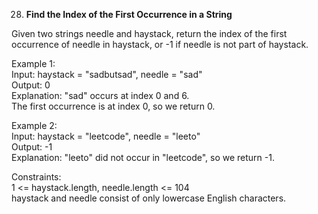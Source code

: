 28. **Find the Index of the First Occurrence in a String**

Given two strings needle and haystack, return the index of the first occurrence of needle in haystack, or -1 if needle is not part of haystack.<br>

 

Example 1:<br>
Input: haystack = "sadbutsad", needle = "sad"<br>
Output: 0<br>
Explanation: "sad" occurs at index 0 and 6.<br>
The first occurrence is at index 0, so we return 0.<br>

Example 2:<br>
Input: haystack = "leetcode", needle = "leeto"<br>
Output: -1<br>
Explanation: "leeto" did not occur in "leetcode", so we return -1.<br>

Constraints:<br>
1 <= haystack.length, needle.length <= 104<br>
haystack and needle consist of only lowercase English characters.
